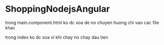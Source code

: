 # ShoppingNodejsAngular

trong main.component.html ko dc xoa <router-outlet></router-outlet> de no chuyen huong chi vao cac file khac
 
trong index ko dc xoa <app-main></app-main> vi khi chay no chay dau tien